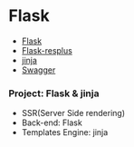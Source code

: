 # Flask
+ [Flask](https://flask.palletsprojects.com/en/2.0.x/)
+ [Flask-resplus](https://flask-restplus.readthedocs.io/en/stable/)
+ [jinja](https://jinja.palletsprojects.com/en/3.0.x/)
+ [Swagger](https://swagger.io/)


### Project: Flask & jinja
+ SSR(Server Side rendering)
+ Back-end: Flask
+ Templates Engine: jinja
